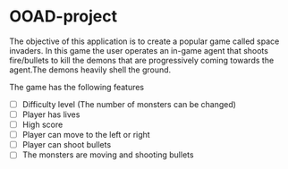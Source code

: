 # OOAD-project


The objective of this application is to create a popular game called space invaders. In this game the user operates an in-game agent that shoots fire/bullets to kill the demons that are progressively coming towards the agent.The demons heavily shell the ground.

The game has the following features

- [ ] Difficulty level (The number of monsters can be changed)
- [ ] Player has lives
- [ ] High score
- [ ] Player can move to the left or right
- [ ] Player can shoot bullets
- [ ] The monsters are moving and shooting bullets